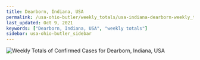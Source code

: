 ```yaml
---
title: Dearborn, Indiana, USA
permalink: /usa-ohio-butler/weekly_totals/usa-indiana-dearborn-weekly_totals.html
last_updated: Oct 9, 2021
keywords: ["Dearborn, Indiana, USA", "weekly totals"]
sidebar: usa-ohio-butler_sidebar
---
```


![Weekly Totals of Confirmed Cases for Dearborn, Indiana, USA](/covid_tracker/images/graphs/usa-indiana-dearborn-weekly_totals_graph.png)
